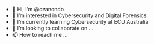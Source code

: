 - 👋 Hi, I’m @czanondo
- 👀 I’m interested in Cybersecurity and Digital Forensics
- 🌱 I’m currently learning Cybersecurity at ECU Australia
- 💞️ I’m looking to collaborate on ...
- 📫 How to reach me ...

<!---
czanondo/czanondo is a ✨ special ✨ repository because its `README.md` (this file) appears on your GitHub profile.
You can click the Preview link to take a look at your changes.
--->
